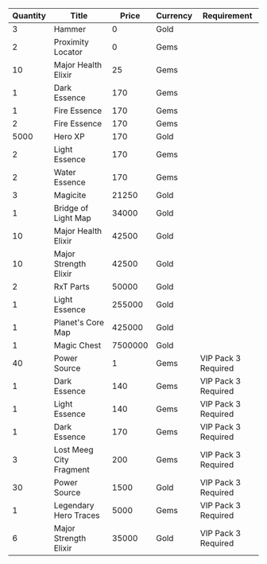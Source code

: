 | Quantity | Title | Price | Currency |  Requirement |
| -------- | ----- | ----- | -------- |  ----------- |
| 3 | Hammer | 0 | Gold |  |
| 2 | Proximity Locator | 0 | Gems |  |
| 10 | Major Health Elixir | 25 | Gems |  |
| 1 | Dark Essence | 170 | Gems |  |
| 1 | Fire Essence | 170 | Gems |  |
| 2 | Fire Essence | 170 | Gems |  |
| 5000 | Hero XP | 170 | Gold |  |
| 2 | Light Essence | 170 | Gems |  |
| 2 | Water Essence | 170 | Gems |  |
| 3 | Magicite | 21250 | Gold |  |
| 1 | Bridge of Light Map | 34000 | Gold |  |
| 10 | Major Health Elixir | 42500 | Gold |  |
| 10 | Major Strength Elixir | 42500 | Gold |  |
| 2 | RxT Parts | 50000 | Gold |  |
| 1 | Light Essence | 255000 | Gold |  |
| 1 | Planet's Core Map | 425000 | Gold |  |
| 1 | Magic Chest | 7500000 | Gold |  |
| 40 | Power Source | 1 | Gems | VIP Pack 3 Required |
| 1 | Dark Essence | 140 | Gems | VIP Pack 3 Required |
| 1 | Light Essence | 140 | Gems | VIP Pack 3 Required |
| 1 | Dark Essence | 170 | Gems | VIP Pack 3 Required |
| 3 | Lost Meeg City Fragment | 200 | Gems | VIP Pack 3 Required |
| 30 | Power Source | 1500 | Gold | VIP Pack 3 Required |
| 1 | Legendary Hero Traces | 5000 | Gems | VIP Pack 3 Required |
| 6 | Major Strength Elixir | 35000 | Gold | VIP Pack 3 Required |
